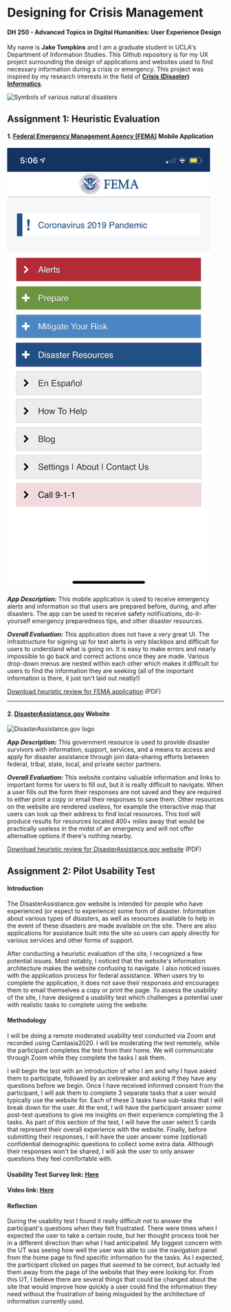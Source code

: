 # Designing for Crisis Management
#### DH 250 - Advanced Topics in Digital Humanities: User Experience Design

My name is **Jake Tompkins** and I am a graduate student in UCLA's Department of Information Studies. This Github repository is for my UX  project surrounding the design of applications and websites used to find necessary information during a crisis or emergency. This project was inspired by my research interests in the field of [**Crisis (Disaster) Informatics**](https://en.wikipedia.org/wiki/Disaster_informatics).

![Symbols of various natural disasters](https://i.pinimg.com/originals/e0/ce/37/e0ce373b2b2b3fe63c8528103a826a4c.jpg)


## Assignment 1: Heuristic Evaluation

#### 1. [**Federal Emergency Management Agency (FEMA)**](https://apps.apple.com/us/app/fema/id474807486) Mobile Application

![FEMA app](FEMA.jpeg)

***App Description:*** This mobile application is used to receive emergency alerts and information so that users are prepared before, during, and after disasters. The app can be used to receive safety notifications, do-it-yourself emergency preparedness tips, and other disaster resources.

***Overall Evaluation:*** This application does not have a very great UI. The infrastructure for signing up for text alerts is very blackbox and difficult for users to understand what is going on. It is easy to make errors and nearly impossible to go back and correct actions once they are made. Various drop-down menus are nested within each other which makes it difficult for users to find the information they are seeking (all of the important information is there, it just isn't laid out neatly!)

<a href="FEMA.pdf" download>Download heuristic review for FEMA application</a> (PDF)

***
#### 2. [**DisasterAssistance.gov**](https://www.disasterassistance.gov/) Website

![DisasterAssistance.gov logo](https://veterans_nexus.s3.amazonaws.com/organizations/disaster-assistance.jpg)

***App Description:*** This government resource is used to provide disaster survivors with information, support, services, and a means to access and apply for disaster assistance through join data-sharing efforts between federal, tribal, state, local, and private sector partners.

***Overall Evaluation:*** This website contains valuable information and links to important forms for users to fill out, but it is really difficult to navigate. When a user fills out the form their responses are not saved and they are required to either print a copy or email their responses to save them. Other resources on the website are rendered useless, for example the interactive map that users can look up their address to find local resources. This tool will produce results for resources located 400+ miles away that would be practically useless in the midst of an emergency and will not offer alternative options if there's nothing nearby.

<a href="DisasterAssistance.pdf" download>Download heuristic review for DisasterAssistance.gov website</a> (PDF)

## Assignment 2: Pilot Usability Test

#### Introduction

The DisasterAssistance.gov website is intended for people who have experienced (or expect to experience) some form of disaster. Information about various types of disasters, as well as resources available to help in the event of these disasters are made available on the site. There are also applications for assistance built into the site so users can apply directly for various services and other forms of support.

After conducting a heuristic evaluation of the site, I recognized a few potential issues. Most notably, I noticed that the website's information architecture makes the website confusing to navigate. I also noticed issues with the application process for federal assistance. When users try to complete the application, it does not save their responses and encourages them to email themselves a copy or print the page. To assess the usability of the site, I have designed a usability test which challenges a potential user with realistic tasks to complete using the website.

#### Methodology

I will be doing a remote moderated usability test conducted via Zoom and recorded using Camtasia2020. I will be moderating the test remotely, while the participant completes the test from their home. We will communicate through Zoom while they complete the tasks I ask them.

I will begin the test with an introduction of who I am and why I have asked them to participate, followed by an icebreaker and asking if they have any questions before we begin. Once I have received informed consent from the participant, I will ask them to complete 3 separate tasks that a user would typically use the website for. Each of these 3 tasks have sub-tasks that I will break down for the user. At the end, I will have the participant answer some post-test questions to give me insights on their experience completing the 3 tasks. As part of this section of the test, I will have the user select 5 cards that represent their overall experience with the website. Finally, before submitting their responses, I will have the user answer some (optional) confidential demographic questions to collect some extra data. Although their responses won't be shared, I will ask the user to only answer questions they feel comfortable with.

#### Usability Test Survey link: [Here](https://forms.gle/qKXMq1hXscVLrmya6)

#### Video link: [Here](https://drive.google.com/file/d/15J6SP75-ZX01PrvW18furalc15ZkCQwq/view?usp=sharing)

#### Reflection
During the usability test I found it really difficult not to answer the participant's questions when they felt frustrated. There were times when I expected the user to take a certain route, but her thought process took her in a different direction than what I had anticipated. My biggest concern with the UT was seeing how well the user was able to use the navigation panel from the home page to find specific information for the tasks. As I expected, the participant clicked on pages that *seemed* to be correct, but actually led them away from the page of the website that they were looking for. From this UT, I believe there are several things that could be changed about the site that would improve how quickly a user could find the information they need without the frustration of being misguided by the architecture of information currently used.
